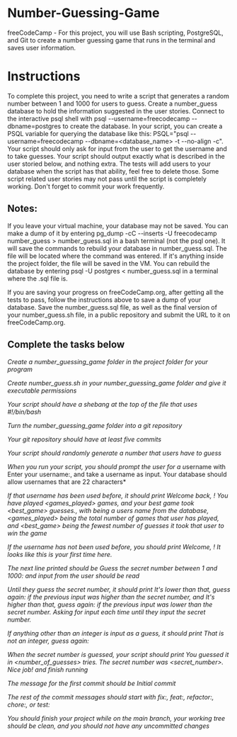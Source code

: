 # Number-Guessing-Game
freeCodeCamp - For this project, you will use Bash scripting, PostgreSQL, and Git to create a number guessing game that runs in the terminal and saves user information.

# Instructions
To complete this project, you need to write a script that generates a random number between 1 and 1000 for users to guess. Create a number_guess database to hold the information suggested in the user stories. Connect to the interactive psql shell with psql --username=freecodecamp --dbname=postgres to create the database. In your script, you can create a PSQL variable for querying the database like this: PSQL="psql --username=freecodecamp --dbname=<database_name> -t --no-align -c". Your script should only ask for input from the user to get the username and to take guesses. Your script should output exactly what is described in the user storied below, and nothing extra. The tests will add users to your database when the script has that ability, feel free to delete those. Some script related user stories may not pass until the script is completely working. Don't forget to commit your work frequently.

## Notes:
If you leave your virtual machine, your database may not be saved. You can make a dump of it by entering pg_dump -cC --inserts -U freecodecamp number_guess > number_guess.sql in a bash terminal (not the psql one). It will save the commands to rebuild your database in number_guess.sql. The file will be located where the command was entered. If it's anything inside the project folder, the file will be saved in the VM. You can rebuild the database by entering psql -U postgres < number_guess.sql in a terminal where the .sql file is.

If you are saving your progress on freeCodeCamp.org, after getting all the tests to pass, follow the instructions above to save a dump of your database. Save the number_guess.sql file, as well as the final version of your number_guess.sh file, in a public repository and submit the URL to it on freeCodeCamp.org.

## Complete the tasks below

*Create a number_guessing_game folder in the project folder for your program*

*Create number_guess.sh in your number_guessing_game folder and give it executable permissions*

*Your script should have a shebang at the top of the file that uses #!/bin/bash*

*Turn the number_guessing_game folder into a git repository*

*Your git repository should have at least five commits*

*Your script should randomly generate a number that users have to guess*

*When you run your script, you should prompt the user for a u*sername with Enter your username:, and take a username as input. Your database should allow usernames that are 22 characters*

*If that username has been used before, it should print Welcome back, <username>! You have played <games_played> games, and your best game took <best_game> guesses., with <username> being a users name from the database, <games_played> being the total number of games that user has played, and <best_game> being the fewest number of guesses it took that user to win the game*

*If the username has not been used before, you should print Welcome, <username>! It looks like this is your first time here.*

*The next line printed should be Guess the secret number between 1 and 1000: and input from the user should be read*

*Until they guess the secret number, it should print It's lower than that, guess again: if the previous input was higher than the secret number, and It's higher than that, guess again: if the previous input was lower than the secret number. Asking for input each time until they input the secret number.*

*If anything other than an integer is input as a guess, it should print That is not an integer, guess again:*

*When the secret number is guessed, your script should print You guessed it in <number_of_guesses> tries. The secret number was <secret_number>. Nice job! and finish running*

*The message for the first commit should be Initial commit*

*The rest of the commit messages should start with fix:, feat:, refactor:, chore:, or test:*

*You should finish your project while on the main branch, your working tree should be clean, and you should not have any uncommitted changes*
